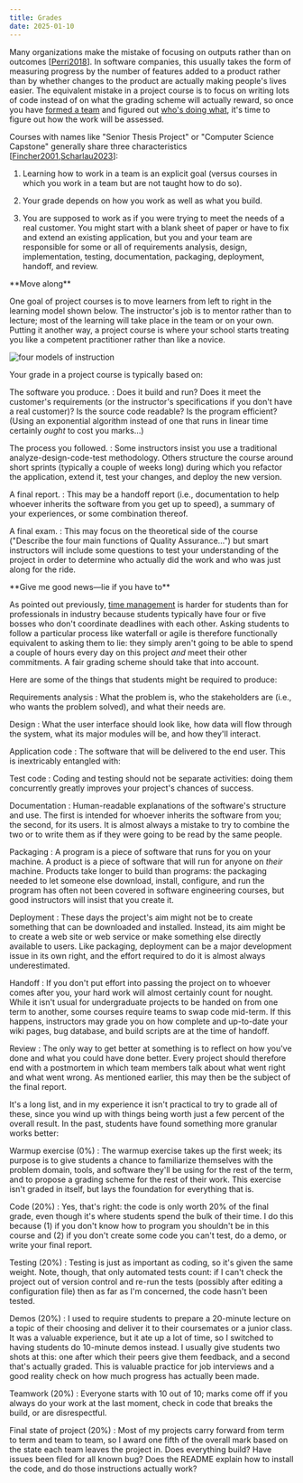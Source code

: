 ```yaml
---
title: Grades
date: 2025-01-10
---
```


Many organizations make the mistake of focusing on outputs rather than on outcomes
[[Perri2018][Perri2018]].
In software companies,
this usually takes the form of measuring progress by the number of features added to a product
rather than by whether changes to the product are actually making people's lives easier.
The equivalent mistake in a project course is to focus on writing lots of code
instead of on what the grading scheme will actually reward,
so once you have [formed a team][forming-teams] and figured out [who's doing what][division-of-labor],
it's time to figure out how the work will be assessed.

Courses with names like "Senior Thesis Project" or "Computer Science Capstone"
generally share three characteristics [[Fincher2001][Fincher2001],[Scharlau2023][Scharlau2023]]:

1.  Learning how to work in a team is an explicit goal
    (versus courses in which
    you work in a team but are not taught how to do so).

2.  Your grade depends on how you work as well as what you build.

3.  You are supposed to work as if you were trying to meet the needs of a real customer.
    You might start with a blank sheet of paper
    or have to fix and extend an existing application,
    but you and your team are responsible for some or all of
    requirements analysis,
    design,
    implementation,
    testing,
    documentation,
    packaging,
    deployment,
    handoff,
    and review.

<div class="callout" markdown="1">
**Move along**

One goal of project courses is to move learners from left to right in
the learning model shown below.
The instructor's job is to mentor rather than to lecture;
most of the learning will take place in the team or on your own.
Putting it another way,
a project course is where your school starts treating you like a competent practitioner
rather than like a novice.

<img src="@root/files/2025/four-models-of-instruction.svg" alt="four models of instruction">
</div>

Your grade in a project course is typically based on:

The software you produce.
:   Does it build and run?
    Does it meet the customer's requirements (or the instructor's specifications if you don't have a real customer)?
    Is the source code readable?
    Is the program efficient?
    (Using an exponential algorithm instead of one that runs in linear time certainly *ought* to cost you marks…)

The process you followed.
:   Some instructors insist you use a traditional analyze-design-code-test methodology.
    Others structure the course around short sprints (typically a couple of weeks long)
    during which you refactor the application,
    extend it,
    test your changes,
    and deploy the new version.

A final report.
:   This may be a handoff report
    (i.e., documentation to help whoever inherits the software from you get up to speed),
    a summary of your experiences,
    or some combination thereof.

A final exam.
:   This may focus on the theoretical side of the course
    ("Describe the four main functions of Quality Assurance…")
    but smart instructors will include some questions to test your understanding of the project
    in order to determine who actually did the work and who was just along for the ride.

<div class="callout" markdown="1">
**Give me good news—lie if you have to**

As pointed out previously,
[time management][time-management] is harder for students than for professionals in industry
because students typically have four or five bosses who don't coordinate deadlines with each other.
Asking students to follow a particular process like waterfall or agile
is therefore functionally equivalent to asking them to lie:
they simply aren't going to be able to spend a couple of hours every day on this project
*and* meet their other commitments.
A fair grading scheme should take that into account.
</div>

Here are some of the things that students might be required to produce:

Requirements analysis
:   What the problem is, who the stakeholders are (i.e., who wants the problem
    solved), and what their needs are.

Design
:   What the user interface should look like, how data will flow through the
    system, what its major modules will be, and how they'll interact.

Application code
:   The software that will be delivered to the end user.  This is inextricably
    entangled with:

Test code
:   Coding and testing should not be separate activities: doing them
    concurrently greatly improves your project's chances of success.

Documentation
:   Human-readable explanations of the software's structure and use.  The first
    is intended for whoever inherits the software from you; the second, for its
    users.  It is almost always a mistake to try to combine the two or to write
    them as if they were going to be read by the same people.

Packaging
:   A program is a piece of software that runs for you on your machine.  A
    product is a piece of software that will run for anyone on *their* machine.
    Products take longer to build than programs: the packaging needed to let
    someone else download, install, configure, and run the program has often not
    been covered in software engineering courses, but good instructors will
    insist that you create it.

Deployment
:   These days the project's aim might not be to create something that can be
    downloaded and installed.  Instead, its aim might be to create a web site or
    web service or make something else directly available to users.  Like
    packaging, deployment can be a major development issue in its own right, and
    the effort required to do it is almost always underestimated.

Handoff
:   If you don't put effort into passing the project on to whoever comes after
    you, your hard work will almost certainly count for nought.  While it isn't
    usual for undergraduate projects to be handed on from one term to another,
    some courses require teams to swap code mid-term.  If this happens,
    instructors may grade you on how complete and up-to-date your wiki pages,
    bug database, and build scripts are at the time of handoff.

Review
:   The only way to get better at something is to reflect on how you've done and
    what you could have done better.  Every project should therefore end with a
    postmortem in which team members talk about what went right and what went
    wrong.  As mentioned earlier, this may then be the subject of the final
    report.

It's a long list,
and in my experience it isn't practical to try to grade all of these,
since you wind up with things being worth just a few percent of the overall result.
In the past,
students have found something more granular works better:

Warmup exercise (0%)
:   The warmup exercise takes up the first week; its purpose is to give students a
    chance to familiarize themselves with the problem domain, tools, and
    software they'll be using for the rest of the term, and to propose a grading
    scheme for the rest of their work. This exercise isn't graded in itself,
    but lays the foundation for everything that is.

Code (20%)
:   Yes, that's right: the code is only worth 20% of the final grade, even
    though it's where students spend the bulk of their time.  I do this because
    (1) if you don't know how to program you shouldn't be in this course and (2)
    if you don't create some code you can't test, do a demo, or write your final
    report.

Testing (20%)
:   Testing is just as important as coding, so it's given the same weight.
    Note, though, that only automated tests count: if I can't check the project
    out of version control and re-run the tests (possibly after editing a
    configuration file) then as far as I'm concerned, the code hasn't been
    tested.

Demos (20%)
:   I used to require students to prepare a 20-minute lecture on a topic of
    their choosing and deliver it to their coursemates or a junior class.  It
    was a valuable experience, but it ate up a lot of time, so I switched to
    having students do 10-minute demos instead.  I usually give students two
    shots at this: one after which their peers give them feedback, and a second
    that's actually graded.  This is valuable practice for job interviews and a
    good reality check on how much progress has actually been made.

Teamwork (20%)
:   Everyone starts with 10 out of 10; marks come off if you always do your work
    at the last moment, check in code that breaks the build, or are
    disrespectful.

Final state of project (20%)
:   Most of my projects carry forward from term to term and team to team, so I
    award one fifth of the overall mark based on the state each team leaves the
    project in.  Does everything build?  Have issues been filed for all known
    bug?  Does the README explain how to install the code, and do those
    instructions actually work?

[Fincher2001]: https://isbnsearch.org/isbn/9781852333577
[Perri2018]: https://isbnsearch.org/isbn/9781491973790
[Scharlau2023]: https://leanpub.com/teachingteamcollaboration
[Spinellis2007]: https://doi.org/10.1109/MS.2007.121
[division-of-labor]: @root/2025/01/08/division-of-labor/
[forming-teams]: @root/2025/01/07/forming-teams/
[time-management]: @root/2025/01/03/time-management/
